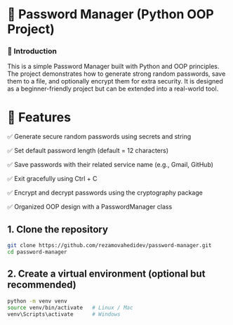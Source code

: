  <h1>🔐 Password Manager (Python OOP Project)</h1>
<h3>📖 Introduction</h3> 

<p>This is a simple Password Manager built with Python and OOP principles.
The project demonstrates how to generate strong random passwords, save them to a file, and optionally encrypt them for extra security.
It is designed as a beginner-friendly project but can be extended into a real-world tool.</p>


<h1>
 🚀 Features
</h1>
<p>


✅ Generate secure random passwords using secrets and string

✅ Set default password length (default = 12 characters)

✅ Save passwords with their related service name (e.g., Gmail, GitHub)

✅ Exit gracefully using Ctrl + C

✅ Encrypt and decrypt passwords using the cryptography package 

✅ Organized OOP design with a PasswordManager class


<h2>1. Clone the repository</h2>

```bash
git clone https://github.com/rezamovahedidev/password-manager.git
cd password-manager
```
<h2>2. Create a virtual environment (optional but recommended)</h2>

```bash
python -m venv venv
source venv/bin/activate   # Linux / Mac
venv\Scripts\activate      # Windows
```
  </p>

